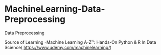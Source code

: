 # MachineLearning-Data-Preprocessing
Data Preprocessing

Source of Learning -Machine Learning A-Z™: Hands-On Python & R In Data Science( https://www.udemy.com/machinelearning/)
